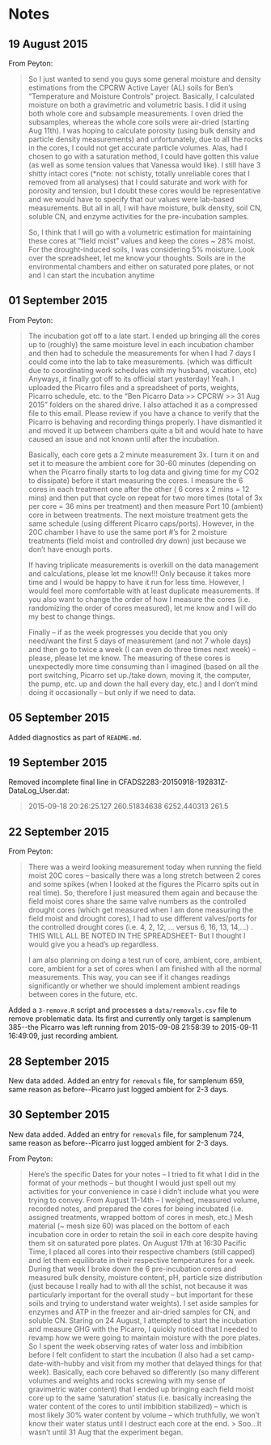 Notes
===========

19 August 2015
----------------------
From Peyton:
>So I just wanted to send you guys some general moisture and density estimations from the CPCRW Active Layer (AL) soils for Ben’s “Temperature and Moisture Controls” project. Basically, I calculated moisture on both a gravimetric and volumetric basis. I did it using both whole core and subsample measurements. I oven dried the subsamples, whereas the whole core soils were air-dried (starting Aug 11th). I was hoping to calculate porosity (using bulk density and particle density measurements) and unfortunately, due to all the rocks in the cores, I could not get accurate particle volumes. Alas, had I chosen to go with a saturation method, I could have gotten this value (as well as some tension values that Vanessa would like). I still have 3 shitty intact cores (*note: not schisty, totally unreliable cores that I removed from all analyses) that I could saturate and work with for porosity and tension, but I doubt these cores would be representative and we would have to specify that our values were lab-based measurements. But all in all, I will have moisture, bulk density, soil CN, soluble CN, and enzyme activities for the pre-incubation samples.
>
>So, I think that I will go with a volumetric estimation for maintaining these cores at “field moist” values and keep the cores ~ 28% moist. For the drought-induced soils, I was considering 5% moisture. Look over the spreadsheet, let me know your thoughts. Soils are in the environmental chambers and either on saturated pore plates, or not and I can start the incubation anytime

01 September 2015
----------------------
From Peyton:
>The incubation got off to a late start. I ended up bringing all the cores up to (roughly) the same moisture level in each incubation chamber and then had to schedule the measurements for when I had 7 days I could come into the lab to take measurements. (which was difficult due to coordinating work schedules with my husband, vacation, etc) Anyways, it finally got off to its official start yesterday! Yeah. I uploaded the Picarro files and a spreadsheet of ports, weights, Picarro schedule, etc. to the “Ben Picarro Data >> CPCRW >> 31 Aug 2015” folders on the shared drive. I also attached it as a compressed file to this email. Please review if you have a chance to verify that the Picarro is behaving and recording things properly. I have dismantled it and moved it up between chambers quite a bit and would hate to have caused an issue and not known until after the incubation.
>
>Basically, each core gets a 2 minute measurement 3x. I turn it on and set it to measure the ambient core for 30-60 minutes (depending on when the Picarro finally starts to log data and giving time for my CO2 to dissipate) before it start measuring the cores. I measure the 6 cores in each treatment one after the other ( 6 cores x 2 mins = 12 mins) and then put that cycle on repeat for two more times (total of 3x per core = 36 mins per treatment) and then measure Port 10 (ambient) core in between treatments. The next moisture treatment gets the same schedule (using different Picarro caps/ports). However, in the 20C chamber I have to use the same port #’s for 2 moisture treatments (field moist and controlled dry down) just because we don’t have enough ports.
>
>If having triplicate measurements is overkill on the data management and calculations, please let me know!!! Only because it takes more time and I would be happy to have it run for less time. However, I would feel more comfortable with at least duplicate measurements. If you also want to change the order of how I measure the cores (i.e. randomizing the order of cores measured), let me know and I will do my best to change things.
>
>Finally – if as the week progresses you decide that you only need/want the first 5 days of measurement (and not 7 whole days) and then go to twice a week (I can even do three times next week) – please, please let me know. The measuring of these cores is unexpectedly more time consuming than I imagined (based on all the port switching, Picarro set up./take down, moving it, the computer, the pump, etc. up and down the hall every day, etc.) and I don’t mind doing it occasionally – but only if we need to data.

05 September 2015
----------------------
Added diagnostics as part of `README.md`.

19 September 2015
----------------------
Removed incomplete final line in CFADS2283-20150918-192831Z-DataLog_User.dat:
>2015-09-18                20:26:25.127              260.51834638              6252.440313               261.5

22 September 2015
----------------------

From Peyton:
>There was a weird looking measurement today when running the field moist 20C cores – basically there was a long stretch between 2 cores and some spikes (when I looked at the figures the Picarro spits out in real time). So, therefore I just measured them again and because the field moist cores share the same valve numbers as the controlled drought cores (which get measured when I am done measuring the field moist and drought cores), I had to use different valves/ports for the controlled drought cores (i.e. 4, 2, 12, … versus 6, 16, 13, 14,…) . THIS WILL ALL BE NOTED IN THE SPREADSHEET- But I thought I would give you a head’s up regardless.
> 
>I am also planning on doing a test run of core, ambient, core, ambient, core, ambient for a set of cores when I am finished with all the normal measurements. This way, you can see if it changes readings significantly or whether we should implement ambient readings between cores in the future, etc.
 
Added a `3-remove.R` script and processes a `data/removals.csv` file to remove problematic data. Its first and currently only target is samplenum 385--the Picarro was left running from 2015-09-08 21:58:39 to 2015-09-11 16:49:09, just recording ambient.

28 September 2015
----------------------

New data added. Added an entry for `removals` file, for samplenum 659, same reason as before--Picarro just logged ambient for 2-3 days.

30 September 2015
----------------------

New data added. Added an entry for `removals` file, for samplenum 724, same reason as before--Picarro just logged ambient for 2-3 days.

From Peyton:

>Here’s the specific Dates for your notes – I tried to fit what I did in the format of your methods – but thought I would just spell out my activities for your convenience in case I didn’t include what you were trying to convey. 
>From August 11-14th – I weighed, measured volume, recorded notes, and prepared the cores for being incubated (i.e. assigned treatments, wrapped bottom of cores in mesh, etc.) Mesh material (~ mesh size 60) was placed on the bottom of each incubation core in order to retain the soil in each core despite having them sit on saturated pore plates. 
>On August 17th at 16:30 Pacific Time, I placed all cores into their respective chambers (still capped) and let them equilibrate in their respective temperatures for a week. During that week I broke down the 6 pre-incubation cores and measured bulk density, moisture content, pH, particle size distribution (just because I really had to with all the schist, not because it was particularly important for the overall study – but important for these soils and trying to understand water weights). I set aside samples for enzymes and ATP in the freezer and air-dried samples for CN, and soluble CN. 
>Staring on 24 August, I attempted to start the incubation and measure GHG with the Picarro, I quickly noticed that I needed to revamp how we were going to maintain moisture with the pore plates. So I spent the week observing rates of water loss and imbibition before I felt confident to start the incubation (I also had a set camp-date-with-hubby and visit from my mother that delayed things for that week). Basically, each core behaved so differently (so many different volumes and weights and rocks screwing with my sense of gravimetric water content) that I ended up bringing each field moist core up to the same ‘saturation’ status (i.e. basically increasing the water content of the cores to until imbibition stabilized) – which is most likely 30% water content by volume – which truthfully, we won’t know their water status until I destruct each core at the end. >
>Soo…It wasn’t until 31 Aug that the experiment began.  

